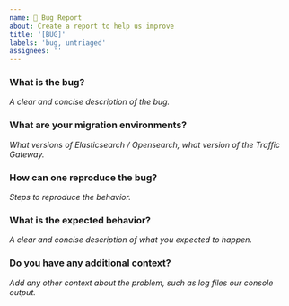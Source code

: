 ```yaml
---
name: 🐛 Bug Report
about: Create a report to help us improve
title: '[BUG]'
labels: 'bug, untriaged'
assignees: ''
---
```

### What is the bug?
_A clear and concise description of the bug._

### What are your migration environments?
_What versions of Elasticsearch / Opensearch, what version of the Traffic Gateway._

### How can one reproduce the bug?
_Steps to reproduce the behavior._

### What is the expected behavior?
_A clear and concise description of what you expected to happen._

### Do you have any additional context?
_Add any other context about the problem, such as log files our console output._
